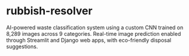 # rubbish-resolver
AI-powered waste classification system using a custom CNN trained on 8,289 images across 9 categories. Real-time image prediction enabled through Streamlit and Django web apps, with eco-friendly disposal suggestions.
